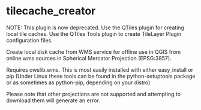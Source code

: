 tilecache_creator
=================

NOTE: This plugin is now deprecated. Use the QTiles plugin for creating local tile caches. Use the QTiles Tools plugin to create TileLayer Plugin configuration files.


Create local disk cache from WMS service for offline use in QGIS from online wms sources in Spherical Mercator Projection (EPSG:3857). 

Requires owslib.wms. This is most easily installed with either easy_install or pip (Under Linux these tools can be found in the python-setuptools package or as sometimes as python-pip, depending on your distro)

Please note that other projections are not supported and attempting to download them will generate an error.
